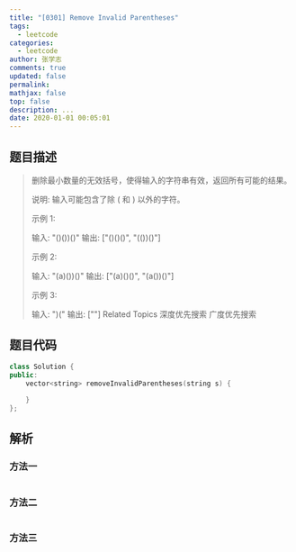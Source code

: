 ```yaml
---
title: "[0301] Remove Invalid Parentheses"
tags:
  - leetcode
categories:
  - leetcode
author: 张学志
comments: true
updated: false
permalink:
mathjax: false
top: false
description: ...
date: 2020-01-01 00:05:01
---
```


## 题目描述

> 删除最小数量的无效括号，使得输入的字符串有效，返回所有可能的结果。 
> 
> 说明: 输入可能包含了除 ( 和 ) 以外的字符。 
> 
> 示例 1: 
> 
> 输入: "()())()"
> 输出: ["()()()", "(())()"]
> 
> 
> 示例 2: 
> 
> 输入: "(a)())()"
> 输出: ["(a)()()", "(a())()"]
> 
> 
> 示例 3: 
> 
> 输入: ")("
> 输出: [""] 
> Related Topics 深度优先搜索 广度优先搜索

## 题目代码

```cpp
class Solution {
public:
    vector<string> removeInvalidParentheses(string s) {
        
    }
};
```

## 解析

### 方法一

```cpp

```

### 方法二

```cpp

```

### 方法三

```cpp

```

